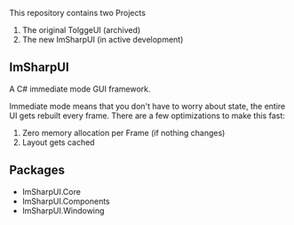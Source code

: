 This repository contains two Projects
1. The original TolggeUI (archived)
2. The new ImSharpUI (in active development)

## ImSharpUI
A C# immediate mode GUI framework.

Immediate mode means that you don't have to worry about state, the entire UI gets rebuilt every frame.
There are a few optimizations to make this fast:
1. Zero memory allocation per Frame (if nothing changes)
2. Layout gets cached

## Packages
- ImSharpUI.Core
- ImSharpUI.Components
- ImSharpUI.Windowing

